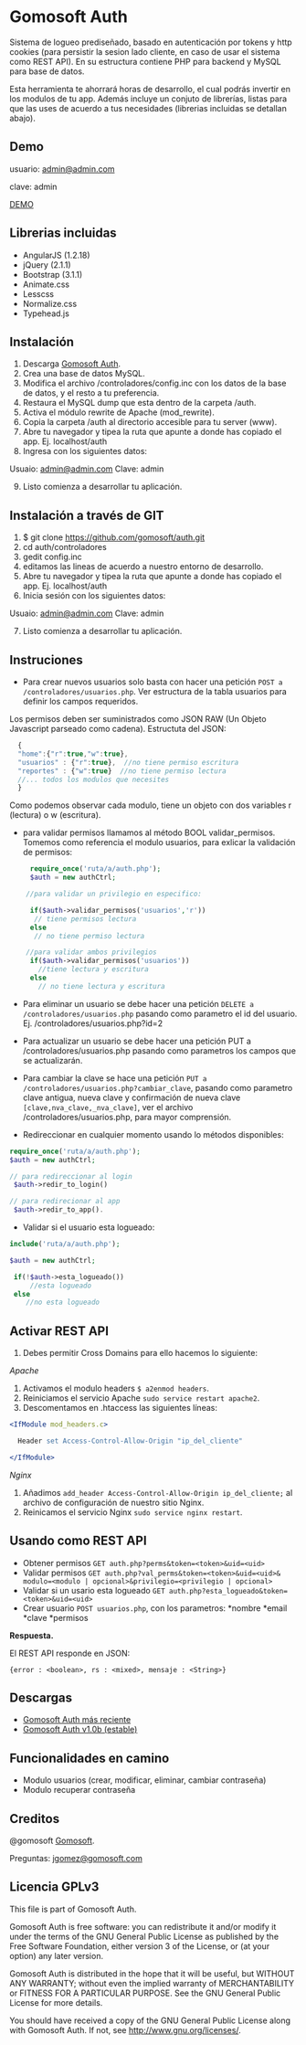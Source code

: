 Gomosoft Auth 
=============

Sistema de logueo prediseñado, basado en autenticación por tokens y http cookies (para persistir la sesion lado cliente, en caso de usar el sistema como REST API). En su estructura contiene PHP para backend y MySQL para base de datos. 

Esta herramienta te ahorrará horas de desarrollo, el cual podrás invertir en los modulos de tu app. Además incluye un conjuto de librerías, listas para que las uses de acuerdo a tus necesidades (librerias incluidas se detallan abajo).

Demo 
----

usuario: admin@admin.com 

clave: admin

[DEMO](http://gomosoft.com/auth)


Librerias incluidas
-------------------

* AngularJS (1.2.18)
* jQuery (2.1.1)
* Bootstrap (3.1.1)
* Animate.css
* Lesscss
* Normalize.css
* Typehead.js



Instalación
-----------

1. Descarga [Gomosoft Auth](https://github.com/gomosoft/auth/archive/master.zip).
2. Crea una base de datos MySQL.
3. Modifica el archivo /controladores/config.inc con los datos de la base de datos, y el resto a tu preferencia.
4. Restaura el MySQL dump que esta dentro de la carpeta /auth.
5. Activa el módulo rewrite de Apache (mod_rewrite).
6. Copia la carpeta /auth al directorio accesible para tu server (www). 
7. Abre tu navegador y tipea la ruta que apunte a donde has copiado el app. Ej. localhost/auth
8. Ingresa con los siguientes datos:
 
  Usuaio: admin@admin.com
  Clave: admin

9. Listo comienza a desarrollar tu aplicación.


Instalación a través de GIT
---------------------------

1. $ git clone https://github.com/gomosoft/auth.git
2. cd auth/controladores
3. gedit config.inc
4. editamos las lineas de acuerdo a nuestro entorno de desarrollo.
5. Abre tu navegador y tipea la ruta que apunte a donde has copiado el app. Ej. localhost/auth
6. Inicia sesión con los siguientes datos:
 
  Usuaio: admin@admin.com
  Clave: admin

7. Listo comienza a desarrollar tu aplicación.


Instruciones
------------

* Para crear nuevos usuarios solo basta con hacer una petición `POST a /controladores/usuarios.php`. Ver estructura de la tabla usuarios para definir los campos requeridos.

Los permisos deben ser suministrados como JSON RAW (Un Objeto Javascript parseado como cadena). Estructuta del JSON:


```javascript
  {
  "home":{"r":true,"w":true}, 
  "usuarios" : {"r":true},  //no tiene permiso escritura
  "reportes" : {"w":true}  //no tiene permiso lectura
  //... todos los modulos que necesites
  }

```
Como podemos observar cada modulo, tiene un objeto con dos variables r (lectura) o w (escritura). 

* para validar permisos llamamos al método BOOL validar_permisos. Tomemos como referencia el modulo usuarios, para exlicar la validación de permisos:
  
```php
     require_once('ruta/a/auth.php');
     $auth = new authCtrl;

    //para validar un privilegio en especifico:

     if($auth->validar_permisos('usuarios','r'))
      // tiene permisos lectura
     else
      // no tiene permiso lectura

    //para validar ambos privilegios
     if($auth->validar_permisos('usuarios'))
       //tiene lectura y escritura
     else
       // no tiene lectura y escritura

```  


* Para eliminar un usuario se debe hacer una petición `DELETE a /controladores/usuarios.php` pasando como parametro el id del usuario. Ej. /controladores/usuarios.php?id=2

* Para actualizar un usuario se debe hacer una petición PUT a /controladores/usuarios.php pasando como parametros los campos que se actualizarán.

* Para cambiar la clave se hace una petición `PUT a /controladores/usuarios.php?cambiar_clave`, pasando como parametro  clave antigua, nueva clave y confirmación de nueva clave `[clave,nva_clave,_nva_clave]`, ver el archivo /controladores/usuarios.php, para mayor comprensión.

* Redireccionar en cualquier momento usando lo métodos disponibles: 
```php
require_once('ruta/a/auth.php');
$auth = new authCtrl;

// para redireccionar al login
 $auth->redir_to_login()

// para redirecionar al app
 $auth->redir_to_app().
```
* Validar si el usuario esta logueado:

```php
include('ruta/a/auth.php');

$auth = new authCtrl;

 if(!$auth->esta_logueado())
     //esta logueado
 else
    //no esta logueado
```

Activar REST API
----------------

1. Debes permitir Cross Domains para ello hacemos lo siguiente:

*Apache*

 1. Activamos el modulo headers `$ a2enmod headers`.
 2. Reiniciamos el servicio Apache `sudo service restart apache2`.
 3. Descomentamos en .htaccess las siguientes líneas:

```apache
<IfModule mod_headers.c>

  Header set Access-Control-Allow-Origin "ip_del_cliente"

</IfModule>
```


*Nginx*

 1. Añadimos `add_header Access-Control-Allow-Origin ip_del_cliente;` al archivo de configuración de nuestro sitio Nginx.
 2. Reinicamos el servicio Nginx `sudo service nginx restart`.


Usando como REST API
--------------------

* Obtener permisos `GET auth.php?perms&token=<token>&uid=<uid>`
* Validar permisos 
`GET auth.php?val_perms&token=<token>&uid=<uid>& modulo=<modulo | opcional>&privilegio=<privilegio | opcional>`
* Validar si un usario esta logueado `GET auth.php?esta_logueado&token=<token>&uid=<uid>`
* Crear usuario `POST usuarios.php`, con los parametros:
 *nombre
 *email
 *clave
 *permisos

**Respuesta.**

El REST API responde en JSON:

`{error : <boolean>, rs : <mixed>, mensaje : <String>}`


Descargas
---------

* [Gomosoft Auth más reciente](https://github.com/gomosoft/auth/archive/master.zip)
* [Gomosoft Auth v1.0b (estable)](http://gomosoft.com/d/v1.0.b.zip)

Funcionalidades en camino
-------------------------

* Modulo usuarios (crear, modificar, eliminar, cambiar contraseña)
* Modulo recuperar contraseña


Creditos
--------

@gomosoft [Gomosoft](http://gomosoft.com).

Preguntas: jgomez@gomosoft.com

Licencia GPLv3
--------------


This file is part of Gomosoft Auth.

Gomosoft Auth is free software: you can redistribute it and/or modify
it under the terms of the GNU General Public License as published by
the Free Software Foundation, either version 3 of the License, or
(at your option) any later version.

Gomosoft Auth is distributed in the hope that it will be useful,
but WITHOUT ANY WARRANTY; without even the implied warranty of
MERCHANTABILITY or FITNESS FOR A PARTICULAR PURPOSE.  See the
GNU General Public License for more details.

You should have received a copy of the GNU General Public License
along with Gomosoft Auth.  If not, see <http://www.gnu.org/licenses/>.